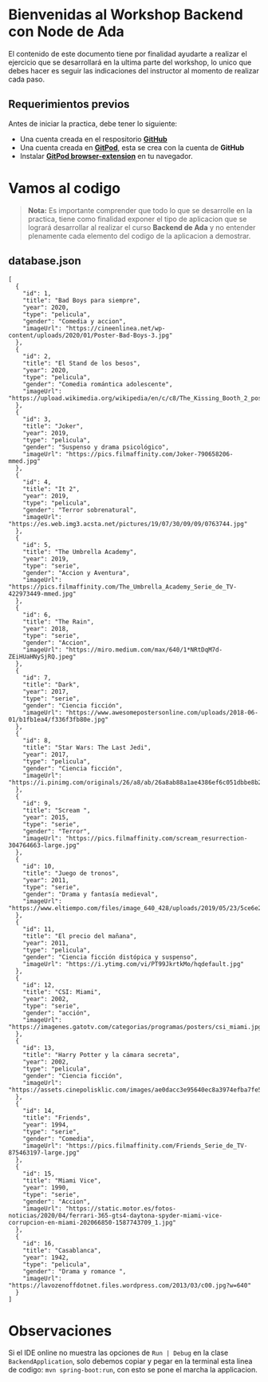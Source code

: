 # Bienvenidas al Workshop Backend con Node de Ada

El contenido de este documento tiene por finalidad ayudarte a realizar el ejercicio que se desarrollará en la ultima parte del workshop, lo unico que debes hacer es seguir las indicaciones del instructor al momento de realizar cada paso.

## Requerimientos previos

Antes de iniciar la practica, debe tener lo siguiente:

- Una cuenta creada en el respositorio [**GitHub**](https://github.com/)
- Una cuenta creada en [**GitPod**](https://www.gitpod.io/), esta se crea con la cuenta de **GitHub**
- Instalar  [**GitPod browser-extension**](https://www.gitpod.io/docs/browser-extension/) en tu navegador.

# Vamos al codigo

> **Nota:** Es importante comprender que todo lo que se desarrolle en la practica, tiene como finalidad exponer el tipo de aplicacion que se logrará desarrollar al realizar el curso **Backend de Ada** y no entender plenamente cada elemento del codigo de la aplicacion a demostrar.

## database.json

    [
      {
        "id": 1,
        "title": "Bad Boys para siempre",
        "year": 2020,
        "type": "pelicula",
        "gender": "Comedia y accion",
        "imageUrl": "https://cineenlinea.net/wp-content/uploads/2020/01/Poster-Bad-Boys-3.jpg"
      },
      {
        "id": 2,
        "title": "El Stand de los besos",
        "year": 2020,
        "type": "pelicula",
        "gender": "Comedia romántica adolescente",
        "imageUrl": "https://upload.wikimedia.org/wikipedia/en/c/c8/The_Kissing_Booth_2_poster.jpg"
      },
      {
        "id": 3,
        "title": "Joker",
        "year": 2019,
        "type": "pelicula",
        "gender": "Suspenso y drama psicológico",
        "imageUrl": "https://pics.filmaffinity.com/Joker-790658206-mmed.jpg"
      },
      {
        "id": 4,
        "title": "It 2",
        "year": 2019,
        "type": "pelicula",
        "gender": "Terror sobrenatural",
        "imageUrl": "https://es.web.img3.acsta.net/pictures/19/07/30/09/09/0763744.jpg"
      },
      {
        "id": 5,
        "title": "The Umbrella Academy",
        "year": 2019,
        "type": "serie",
        "gender": "Accion y Aventura",
        "imageUrl": "https://pics.filmaffinity.com/The_Umbrella_Academy_Serie_de_TV-422973449-mmed.jpg"
      },
      {
        "id": 6,
        "title": "The Rain",
        "year": 2018,
        "type": "serie",
        "gender": "Accion",
        "imageUrl": "https://miro.medium.com/max/640/1*NRtDqM7d-ZEiHUaHNySjRQ.jpeg"
      },
      {
        "id": 7,
        "title": "Dark",
        "year": 2017,
        "type": "serie",
        "gender": "Ciencia ficción",
        "imageUrl": "https://www.awesomepostersonline.com/uploads/2018-06-01/b1fb1ea4/f336f3fb80e.jpg"
      },
      {
        "id": 8,
        "title": "Star Wars: The Last Jedi",
        "year": 2017,
        "type": "pelicula",
        "gender": "Ciencia ficción",
        "imageUrl": "https://i.pinimg.com/originals/26/a8/ab/26a8ab88a1ae4386ef6c051dbbe8b2ed.jpg"
      },
      {
        "id": 9,
        "title": "Scream ",
        "year": 2015,
        "type": "serie",
        "gender": "Terror",
        "imageUrl": "https://pics.filmaffinity.com/scream_resurrection-304764663-large.jpg"
      },
      {
        "id": 10,
        "title": "Juego de tronos",
        "year": 2011,
        "type": "serie",
        "gender": "Drama y fantasía medieval",
        "imageUrl": "https://www.eltiempo.com/files/image_640_428/uploads/2019/05/23/5ce6e2a1369e8.jpeg"
      },
      {
        "id": 11,
        "title": "El precio del mañana",
        "year": 2011,
        "type": "pelicula",
        "gender": "Ciencia ficción distópica y suspenso",
        "imageUrl": "https://i.ytimg.com/vi/PT99JkrtkMo/hqdefault.jpg"
      },
      {
        "id": 12,
        "title": "CSI: Miami",
        "year": 2002,
        "type": "serie",
        "gender": "acción",
        "imageUrl": "https://imagenes.gatotv.com/categorias/programas/posters/csi_miami.jpg"
      },
      {
        "id": 13,
        "title": "Harry Potter y la cámara secreta",
        "year": 2002,
        "type": "pelicula",
        "gender": "Ciencia ficción",
        "imageUrl": "https://assets.cinepolisklic.com/images/ae0dacc3e95640ec8a3974efba7fe57d_250X375.jpg"
      },
      {
        "id": 14,
        "title": "Friends",
        "year": 1994,
        "type": "serie",
        "gender": "Comedia",
        "imageUrl": "https://pics.filmaffinity.com/Friends_Serie_de_TV-875463197-large.jpg"
      },
      {
        "id": 15,
        "title": "Miami Vice",
        "year": 1990,
        "type": "serie",
        "gender": "Accion",
        "imageUrl": "https://static.motor.es/fotos-noticias/2020/04/ferrari-365-gts4-daytona-spyder-miami-vice-corrupcion-en-miami-202066850-1587743709_1.jpg"
      },
      {
        "id": 16,
        "title": "Casablanca",
        "year": 1942,
        "type": "pelicula",
        "gender": "Drama y romance ",
        "imageUrl": "https://lavozenoffdotnet.files.wordpress.com/2013/03/c00.jpg?w=640"
      }
    ]


# Observaciones

Si el IDE online no muestra las opciones de `Run | Debug` en la clase `BackendApplication`, solo debemos copiar y pegar en la terminal esta linea de codigo: `mvn spring-boot:run`, con esto se pone el marcha la applicacion.
